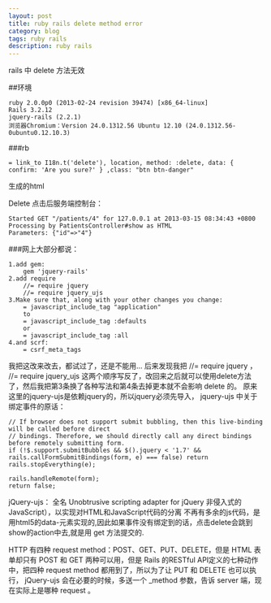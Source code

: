 ```yaml
---
layout: post
title: ruby rails delete method error
category: blog
tags: ruby rails
description: ruby rails
---
```


rails 中 delete 方法无效


##环境

    ruby 2.0.0p0 (2013-02-24 revision 39474) [x86_64-linux]
    Rails 3.2.12
    jquery-rails (2.2.1)
    浏览器Chromium：Version 24.0.1312.56 Ubuntu 12.10 (24.0.1312.56-0ubuntu0.12.10.3)
 
###rb

    = link_to I18n.t('delete'), location, method: :delete, data: { confirm: 'Are you sure?' } ,class: "btn btn-danger"
生成的html

Delete
点击后服务端控制台：

    Started GET "/patients/4" for 127.0.0.1 at 2013-03-15 08:34:43 +0800
    Processing by PatientsController#show as HTML
    Parameters: {"id"=>"4"}
    
###网上大部分都说：

    1.add gem:
        gem 'jquery-rails'
    2.add require
        //= require jquery
        //= require jquery_ujs
    3.Make sure that, along with your other changes you change:
        = javascript_include_tag "application"
        to
        = javascript_include_tag :defaults 
        or
        = javascript_include_tag :all 
    4.and scrf: 
        = csrf_meta_tags

我把这改来改去，都试过了，还是不能用...
后来发现我把 //= require jquery ， //= require jquery_ujs 这两个顺序写反了，改回来之后就可以使用delete方法了，然后我把第3条换了各种写法和第4条去掉更本就不会影响 delete 的。
原来这里的jquery-ujs是依赖jquery的，所以jquery必须先导入，
jquery-ujs 中关于绑定事件的原话：

    // If browser does not support submit bubbling, then this live-binding will be called before direct
    // bindings. Therefore, we should directly call any direct bindings before remotely submitting form.
    if (!$.support.submitBubbles && $().jquery < '1.7' && rails.callFormSubmitBindings(form, e) === false) return rails.stopEverything(e);

    rails.handleRemote(form);
    return false;

jQuery-ujs： 全名 Unobtrusive scripting adapter for jQuery
非侵入式的JavaScript），以实现对HTML和JavaScript代码的分离
不再有多余的js代码，是用html5的data-元素实现的,因此如果事件没有绑定到的话，点击delete会跳到show的action中去,就是用 get 方法提交的.

HTTP 有四种 request method：POST、GET、PUT、DELETE，但是 HTML 表单却只有 POST 和 GET 两种可以用，但是 Rails 的RESTful API定义的七种动作中，把四种 request method 都用到了，所以为了让 PUT 和 DELETE 也可以执行， jQuery-ujs 会在必要的时候，多送一个 _method 参数，告诉 server 端，现在实际上是哪种 request 。